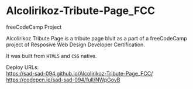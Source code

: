 # Alcolirikoz-Tribute-Page_FCC
freeCodeCamp Project

Alcolirikoz Tribute Page is a tribute page bluit as a part of a freeCodeCamp project of Resposive Web Design Developer Certification.

It was built from `HTML5` and `CSS` native.

Deploy URLs: <br>
https://sad-sad-094.github.io/Alcolirikoz-Tribute-Page_FCC/ <br>
https://codepen.io/sad-sad-094/full/NWpGovB

